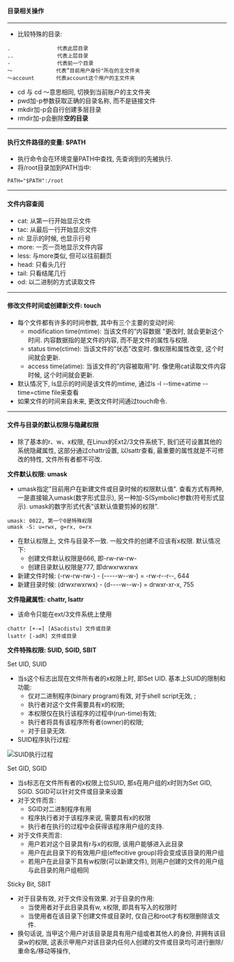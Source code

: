 #### 目录相关操作

---

- 比较特殊的目录: 

```
.               代表此层目录  
..              代表上层目录  
-               代表前一个目录
～              代表”目前用户身份"所在的主文件夹
～account       代表account这个用户的主文件夹
```

- cd 与 cd ～意思相同, 切换到当前账户的主文件夹
- pwd加-p参数获取正确的目录名称, 而不是链接文件
- mkdir加-p会自行创建多层目录
- rmdir加-p会删除**空的目录**
 
---

#### 执行文件路径的变量: $PATH

- 执行命令会在环境变量PATH中查找, 先查询到的先被执行. 
- 将/root目录加到PATH当中: 

```
PATH="$PATH":/root
```

---

#### 文件内容查阅

- cat: 从第一行开始显示文件
- tac: 从最后一行开始显示文件
- nl: 显示的时候, 也显示行号
- more: 一页一页地显示文件内容
- less: 与more类似, 但可以往前翻页
- head: 只看头几行
- tail: 只看结尾几行
- od: 以二进制的方式读取文件

---

#### 修改文件时间或创建新文件: touch

- 每个文件都有许多的时间参数, 其中有三个主要的变动时间: 
  - modification time(mtime): 当该文件的”内容数据 "更改时, 就会更新这个时间. 内容数据指的是文件的内容, 而不是文件的属性与权限. 
  - status time(ctime): 当该文件的”状态"改变时. 像权限和属性改变, 这个时间就会更新. 
  - access time(atime): 当该文件的”内容被取用"时. 像使用cat读取文件内容时候, 这个时间就会更新. 
- 默认情况下, ls显示的时间是该文件的mtime, 通过ls -l --time=atime --time=ctime file来查看
- 如果文件的时间来自未来, 更改文件时间通过touch命令. 
 
---

#### 文件与目录的默认权限与隐藏权限

- 除了基本的r、w、x权限, 在Linux的Ext2/3文件系统下, 我们还可设置其他的系统隐藏属性, 这部分通过chattr设置, 以lsattr查看, 最重要的属性就是不可修改的特性, 文件所有者都不可改. 

**文件默认权限: umask**

- umask指定”目前用户在新建文件或目录时候的权限默认值". 查看方式有两种, 一是直接输入umask(数字形式显示), 另一种加-S(Symbolic)参数(符号形式显示). umask的数字形式代表”该默认值要剪掉的权限". 

```
umask: 0022, 第一个0是特殊权限
umask -S: u=rwx, g=rx, o=rx
```

- 在默认权限上, 文件与目录不一致. 一般文件的创建不应该有x权限. 默认情况下:
  - 创建文件默认权限是666, 即-rw-rw-rw-
  - 创建目录默认权限是777, 即drwxrwxrwx
- 新建文件时候: (-rw-rw-rw-) - (-----w--w-) = -rw-r--r--, 644
- 新建目录时候: (drwxrwxrwx) - (d----w--w-) = drwxr-xr-x, 755

**文件隐藏属性: chattr, lsattr**

- 该命令只能在ext/3文件系统上使用

```
chattr [+-=] [ASacdistu] 文件或目录
lsattr [-adR] 文件或目录
```

**文件特殊权限: SUID, SGID, SBIT**

Set UID, SUID

- 当s这个标志出现在文件所有者的x权限上时, 即Set UID. 基本上SUID的限制和功能: 
  - 仅对二进制程序(binary program)有效, 对于shell script无效, ; 
  - 执行者对这个文件需要具有x的权限; 
  - 本权限仅在执行该程序的过程中(run-time)有效; 
  - 执行者将具有该程序所有者(owner)的权限; 
  - 对于目录无效. 
- SUID程序执行过程:  

![SUID执行过程](images/fs15.PNG)

Set GID, SGID

- 当s标志在文件所有者的x权限上位SUID, 那s在用户组的x时则为Set GID, SGID. SGID可以针对文件或目录来设置
- 对于文件而言: 
  - SGID对二进制程序有用
  - 程序执行者对于该程序来说, 需要具有x的权限
  - 执行者在执行的过程中会获得该程序用户组的支持. 
- 对于文件夹而言: 
  - 用户若对这个目录具有r与x的权限, 该用户能够进入此目录
  - 用户在此目录下的有效用户组(effecitive group)将会变成该目录的用户组
  - 若用户在此目录下具有w权限(可以新建文件), 则用户创建的文件的用户组与此目录的用户组相同

Sticky Bit, SBIT

- 对于目录有效, 对于文件没有效果. 对于目录的作用: 
  - 当使用者对于此目录具有w, x权限, 即具有写入的权限时
  - 当使用者在该目录下创建文件或目录时, 仅自己和root才有权限删除该文件. 
- 换句话说, 当甲这个用户对该目录是具有用户组或者其他人的身份, 并拥有该目录w的权限, 这表示甲用户对该目录内任何人创建的文件或目录均可进行删除/重命名/移动等操作, 